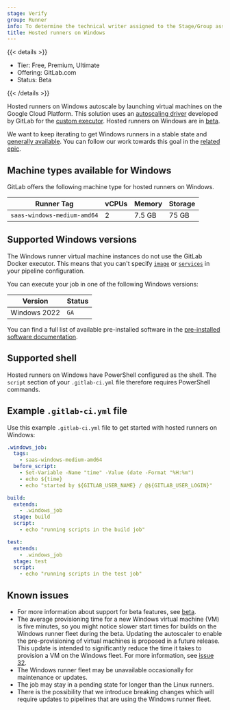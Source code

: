 ```yaml
---
stage: Verify
group: Runner
info: To determine the technical writer assigned to the Stage/Group associated with this page, see https://handbook.gitlab.com/handbook/product/ux/technical-writing/#assignments
title: Hosted runners on Windows
---
```


{{< details >}}

- Tier: Free, Premium, Ultimate
- Offering: GitLab.com
- Status: Beta

{{< /details >}}

Hosted runners on Windows autoscale by launching virtual machines on
the Google Cloud Platform. This solution uses an
[autoscaling driver](https://gitlab.com/gitlab-org/ci-cd/custom-executor-drivers/autoscaler/-/blob/main/docs/README.md)
developed by GitLab for the [custom executor](https://docs.gitlab.com/runner/executors/custom.html).
Hosted runners on Windows are in [beta](../../../policy/development_stages_support.md#beta).

We want to keep iterating to get Windows runners in a stable state and
[generally available](../../../policy/development_stages_support.md#generally-available).
You can follow our work towards this goal in the
[related epic](https://gitlab.com/groups/gitlab-org/-/epics/2162).

## Machine types available for Windows

GitLab offers the following machine type for hosted runners on Windows.

| Runner Tag                  | vCPUs | Memory | Storage |
| --------------------------- | ----- | ------ | ------- |
| `saas-windows-medium-amd64` | 2     | 7.5 GB | 75 GB   |

## Supported Windows versions

The Windows runner virtual machine instances do not use the GitLab Docker executor. This means that you can't specify
[`image`](../../yaml/_index.md#image) or [`services`](../../yaml/_index.md#services) in your pipeline configuration.

You can execute your job in one of the following Windows versions:

| Version      | Status |
|--------------|--------|
| Windows 2022 | `GA`   |

You can find a full list of available pre-installed software in
the [pre-installed software documentation](https://gitlab.com/gitlab-org/ci-cd/shared-runners/images/gcp/windows-containers/-/blob/main/cookbooks/preinstalled-software/attributes/default.rb).

## Supported shell

Hosted runners on Windows have PowerShell configured as the shell.
The `script` section of your `.gitlab-ci.yml` file therefore requires PowerShell commands.

## Example `.gitlab-ci.yml` file

Use this example `.gitlab-ci.yml` file to get started with hosted runners on Windows:

```yaml
.windows_job:
  tags:
    - saas-windows-medium-amd64
  before_script:
    - Set-Variable -Name "time" -Value (date -Format "%H:%m")
    - echo ${time}
    - echo "started by ${GITLAB_USER_NAME} / @${GITLAB_USER_LOGIN}"

build:
  extends:
    - .windows_job
  stage: build
  script:
    - echo "running scripts in the build job"

test:
  extends:
    - .windows_job
  stage: test
  script:
    - echo "running scripts in the test job"
```

## Known issues

- For more information about support for beta features, see [beta](../../../policy/development_stages_support.md#beta).
- The average provisioning time for a new Windows virtual machine (VM) is five minutes, so
  you might notice slower start times for builds on the Windows runner
  fleet during the beta. Updating the autoscaler to enable the pre-provisioning
  of virtual machines is proposed in a future release. This update is intended to
  significantly reduce the time it takes to provision a VM on the Windows fleet.
  For more information, see [issue 32](https://gitlab.com/gitlab-org/ci-cd/custom-executor-drivers/autoscaler/-/issues/32).
- The Windows runner fleet may be unavailable occasionally
  for maintenance or updates.
- The job may stay in a pending state for longer than the
  Linux runners.
- There is the possibility that we introduce breaking changes which will
  require updates to pipelines that are using the Windows runner
  fleet.
